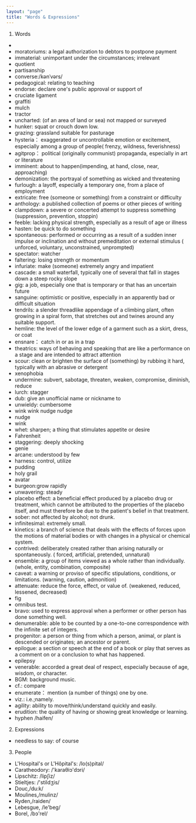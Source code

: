 ```yaml
---
layout: "page"
title: "Words & Expressions"
---
```

1. Words
-      
- moratoriums: a legal authorization to debtors to postpone payment             
- immaterial: unimportant under the circumstances; irrelevant              
- quotient       
- partisanship     
- converse:/kənˈvərs/              
- pedagogical: relating to teaching           
- endorse: declare one's public approval or support of         
- cruciate ligament       
- graffiti           
- mulch       
- tractor      
- uncharted: (of an area of land or sea) not mapped or surveyed           
- hunker: squat or crouch down low.         
- grazing: grassland suitable for pasturage     
- hysteria： exaggerated or uncontrollable emotion or excitement, especially among a group of people(	frenzy, wildness, feverishness)
- agitprop： political (originally communist) propaganda, especially in art or literature     
- imminent: about to happen(impending, at hand, close, near, approaching)    
- demonization: the portrayal of something as wicked and threatening      
- furlough: a layoff, especially a temporary one, from a place of employment       
- extricate: free (someone or something) from a constraint or difficulty     
- anthology: a published collection of poems or other pieces of writing  
- clampdown: a severe or concerted attempt to suppress something (suppression, prevention, stoppin)          
- feeble: lacking physical strength, especially as a result of age or illness          
- hasten: be quick to do something                    
- spontaneous: performed or occurring as a result of a sudden inner impulse or inclination and without premeditation or external stimulus (	unforced, voluntary, unconstrained, unprompted)      
- spectator: watcher      
- faltering: losing strength or momentum      
- infuriate: make (someone) extremely angry and impatient      
- cascade: a small waterfall, typically one of several that fall in stages down a steep rocky slope      
- gig: a job, especially one that is temporary or that has an uncertain future     
- sanguine: optimistic or positive, especially in an apparently bad or difficult situation    
- tendrils: a slender threadlike appendage of a climbing plant, often growing in a spiral form, that stretches out and twines around any suitable support.    
- hemline: the level of the lower edge of a garment such as a skirt, dress, or coat    
- ensnare： catch in or as in a trap    
- theatrics: ways of behaving and speaking that are like a performance on a stage and are intended to attract attention    
- scour: clean or brighten the surface of (something) by rubbing it hard, typically with an abrasive or detergent    
- xenophobia    
- undermine: subvert, sabotage, threaten, weaken, compromise, diminish, reduce    
- lurch: stagger    
- dub: give an unofficial name or nickname to  
- unwieldy: cumbersome  
- wink wink nudge nudge  
- nudge  
- wink  
- whet: sharpen; a thing that stimulates appetite or desire  
- Fahrenheit
- staggering: deeply shocking 
- genie 
- arcane: understood by few  
- harness: control, utilize  
- pudding  
- holy grail  
- avatar  
- burgeon:grow rapidly
- unwavering: steady
- placebo effect: a beneficial effect produced by a placebo drug or treatment, which cannot be attributed to the properties of the placebo itself, and must therefore be due to the patient's belief in that treatment.
- sober: not affected by alcohol; not drunk.
- infinitesimal: extremely small.
- kinetics: a branch of science that deals with the effects of forces upon the motions of material bodies or with changes in a physical or chemical system.
- contrived: deliberately created rather than arising naturally or spontaneously. (	forced, artificial, pretended, unnatural)
- ensemble: a group of items viewed as a whole rather than individually.(whole, entity, combination, composite)
- caveat: a warning or proviso of specific stipulations, conditions, or limitations. (warning, caution, admonition)
- attenuate: reduce the force, effect, or value of. (weakened, reduced, lessened, decreased)
- fig
- omnibus test.
- bravo: used to express approval when a performer or other person has done something well.
- denumerable: able to be counted by a one-to-one correspondence with the infinite set of integers.
- progenitor: a person or thing from which a person, animal, or plant is descended or originates; an ancestor or parent.
- epilogue: a section or speech at the end of a book or play that serves as a comment on or a conclusion to what has happened.
- epilepsy
- venerable: accorded a great deal of respect, especially because of age, wisdom, or character.
- BGM: background music.
- cf.: compare
- enumerate： mention (a number of things) one by one.
- viz.: i.e.;namely.
- agility: ability to move/think/understand quickly and easily.
- erudition: the quality of having or showing great knowledge or learning.
- hyphen /haifen/

2. Expressions
- needless to say: of course

3. People
- L'Hospital's or L'Hôpital's: /lo(s)pital/               
- Caratheodory: /'karaθiɔ'dɔri/    
- Lipschitz: /lipʃiz/    
- Stieltjes: /'stildʒis/
- Douc,/du:k/      
- Moulines,/mulinz/    
- Ryden,/raiden/    
- Lebesgue, /le'beg/    
- Borel, /bɔ'rel/    

